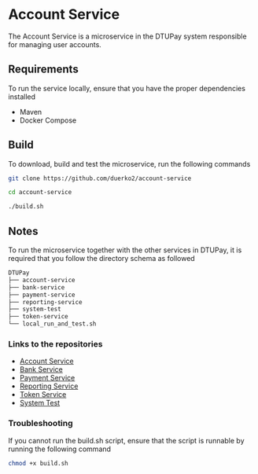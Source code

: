 # Account Service

The Account Service is a microservice in the DTUPay system responsible for managing user accounts.

## Requirements
To run the service locally, ensure that you have the proper dependencies installed
* Maven
* Docker Compose

## Build
To download, build and test the microservice, run the following commands

```Bash
git clone https://github.com/duerko2/account-service
```
```Bash
cd account-service
```
```Bash
./build.sh
```

## Notes
To run the microservice together with the other services in DTUPay, it is required that you follow the directory schema as followed

```Bash
DTUPay
├── account-service 
├── bank-service
├── payment-service
├── reporting-service
├── system-test
├── token-service 
└── local_run_and_test.sh
```

### Links to the repositories
* [Account Service](https://github.com/duerko2/account-service)
* [Bank Service](https://github.com/duerko2/account-service)
* [Payment Service](https://github.com/duerko2/account-service)
* [Reporting Service](https://github.com/duerko2/account-service)
* [Token Service](https://github.com/duerko2/account-service)
* [System Test](https://github.com/duerko2/account-service)


### Troubleshooting
If you cannot run the build.sh script, ensure that the script is runnable by running the following command
```Bash
chmod +x build.sh
```
